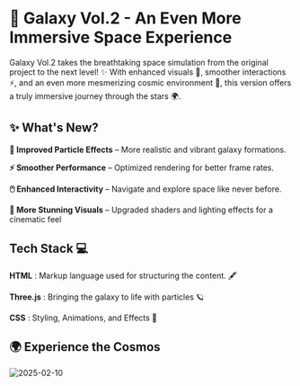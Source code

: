 # 🌌 Galaxy Vol.2 - An Even More Immersive Space Experience

Galaxy Vol.2 takes the breathtaking space simulation from the original project to the next level! ✨ With enhanced visuals 🎨, smoother interactions ⚡, and an even more mesmerizing cosmic environment 🌠, this version offers a truly immersive journey through the stars 🌍.

## ✨ What's New?
**🌠 Improved Particle Effects** – More realistic and vibrant galaxy formations.

**⚡ Smoother Performance** – Optimized rendering for better frame rates.

**🖱️ Enhanced Interactivity** – Navigate and explore space like never before.

**🎨 More Stunning Visuals** – Upgraded shaders and lighting effects for a cinematic feel

## Tech Stack 💻

**HTML** : Markup language used for structuring the content. 🖋️

**Three.js** : Bringing the galaxy to life with particles 🪐

**CSS** : Styling, Animations, and Effects 🎨

## 🌍 Experience the Cosmos

![2025-02-10](https://github.com/user-attachments/assets/e1b3c6ae-b565-4c1a-b29e-0711669e52d3)

